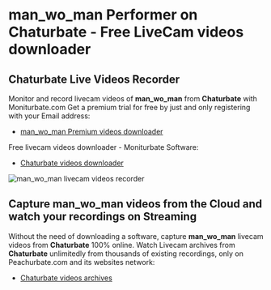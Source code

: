 # man_wo_man Performer on Chaturbate - Free LiveCam videos downloader

## Chaturbate Live Videos Recorder

Monitor and record livecam videos of **man_wo_man** from **Chaturbate** with Moniturbate.com
Get a premium trial for free by just and only registering with your Email address:
* [man_wo_man Premium videos downloader](https://moniturbate.com/request-demo-licence-key.html)

Free livecam videos downloader - Moniturbate Software:
* [Chaturbate videos downloader](https://moniturbate.com/moniturbate-download-software.html)

![man_wo_man livecam videos recorder](https://peachurnet.com/templates/moniturbate-software.png)


## Capture man_wo_man videos from the Cloud and watch your recordings on Streaming

Without the need of downloading a software, capture **man_wo_man** livecam videos from **Chaturbate** 100% online.
Watch Livecam archives from **Chaturbate** unlimitedly from thousands of existing recordings, only on Peachurbate.com and its websites network:
* [Chaturbate videos archives](https://peachurnet.com/)